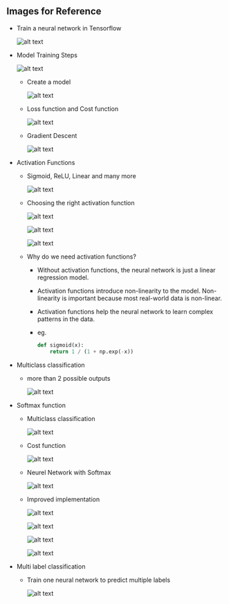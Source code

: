 ## Images for Reference

- Train a neural network in Tensorflow

    ![alt text](image.png)

- Model Training Steps

    ![alt text](image-1.png)

    - Create a model
     
        ![alt text](image-2.png)

    - Loss function and Cost function

        ![alt text](image-3.png)

    - Gradient Descent

        ![alt text](image-4.png)

- Activation Functions

    - Sigmoid, ReLU, Linear and many more

        ![alt text](image-5.png)

    
    - Choosing the right activation function

        ![alt text](image-6.png)

        ![alt text](image-7.png)

        ![alt text](image-8.png)
    
    - Why do we need activation functions?

        - Without activation functions, the neural network is just a linear regression model.

        - Activation functions introduce non-linearity to the model. Non-linearity is important because most real-world data is non-linear.

        - Activation functions help the neural network to learn complex patterns in the data.

        - eg.

            ```python
            def sigmoid(x):
                return 1 / (1 + np.exp(-x))
            ```

- Multiclass classification

    - more than 2 possible outputs

        ![alt text](image-9.png)


- Softmax function

    - Multiclass classification

        ![alt text](image-10.png)

    - Cost function

        ![alt text](image-11.png)

    - Neurel Network with Softmax

        ![alt text](image-12.png)

    - Improved implementation

        ![alt text](image-13.png)

        ![alt text](image-15.png)

        ![alt text](image-14.png)

        ![alt text](image-16.png)

- Multi label classification

    - Train one neural network to predict multiple labels

        ![alt text](image-17.png)